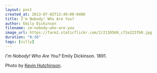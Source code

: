 ```yaml
---
layout: post
created_at: 2013-07-02T13:49:00-0400
title: I'm Nobody! Who Are You?
author: Emily Dickinson
filename: im-nobody-who-are-you
image_url: https://farm1.staticflickr.com/2/2130568_c72e223fb8.jpg
duration: "0:36"
tags: [silly]
---
```


_I'm Nobody! Who Are You?_  Emily Dickinson.  1891.

Photo by [Kevin Hutchinson](https://www.flickr.com/photos/hutchike/2130568/).
